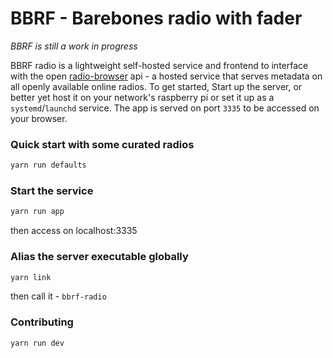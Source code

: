 # BBRF - Barebones radio with fader

_BBRF is still a work in progress_

BBRF radio is a lightweight self-hosted service and frontend to interface with the open [radio-browser](https://de1.api.radio-browser.info/) api - a hosted service that serves metadata on all openly available online radios. To get started, Start up the server, or better yet host it on your network's raspberry pi or set it up as a `systemd`/`launchd` service. The app is served on port `3335` to be accessed on your browser.


### Quick start with some curated radios

```bash
yarn run defaults
```


### Start the service

```bash
yarn run app
```
then access on localhost:3335


### Alias the server executable globally

```bash
yarn link
```

then call it - `bbrf-radio`


### Contributing

```bash
yarn run dev
```

